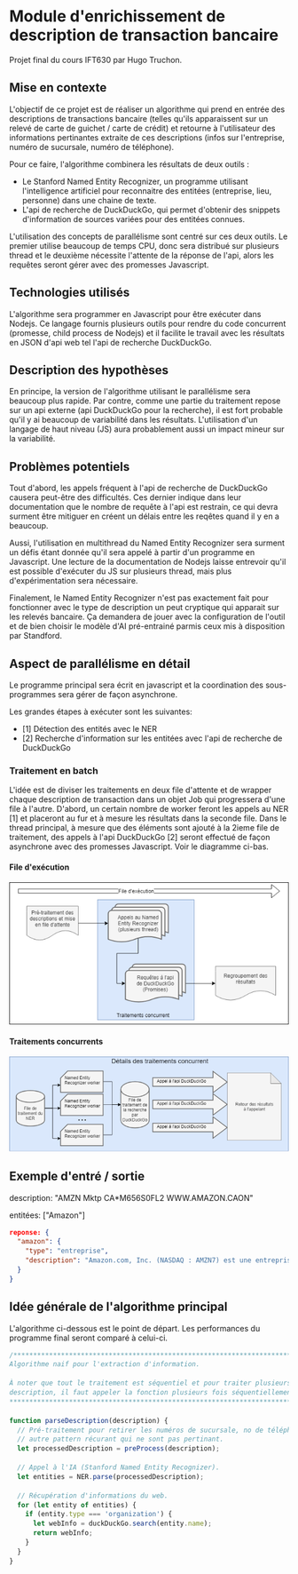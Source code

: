 # Module d'enrichissement de description de transaction bancaire
Projet final du cours IFT630 par Hugo Truchon.

## Mise en contexte
L'objectif de ce projet est de réaliser un algorithme qui prend en entrée des descriptions de transactions bancaire (telles qu'ils apparaissent sur un relevé de carte de guichet / carte de crédit) et retourne à l'utilisateur des informations pertinantes extraite de ces descriptions (infos sur l'entreprise, numéro de sucursale, numéro de téléphone).

Pour ce faire, l'algorithme combinera les résultats de deux outils : 
- Le Stanford Named Entity Recognizer, un programme utilisant l'intelligence artificiel pour reconnaitre des entitées (entreprise, lieu, personne) dans une chaine de texte.
- L'api de recherche de DuckDuckGo, qui permet d'obtenir des snippets d'information de sources variées pour des entitées connues.

L'utilisation des concepts de parallélisme sont centré sur ces deux outils. Le premier utilise beaucoup de temps CPU, donc sera distribué sur plusieurs thread et le deuxième nécessite l'attente de la réponse de l'api, alors les requêtes seront gérer avec des promesses Javascript.

## Technologies utilisés
L'algorithme sera programmer en Javascript pour être exécuter dans Nodejs. Ce langage fournis plusieurs outils pour rendre du code concurrent (promesse, child process de Nodejs) et il facilite le travail avec les résultats en JSON d'api web tel l'api de recherche DuckDuckGo.

## Description des hypothèses
En principe, la version de l'algorithme utilisant le parallélisme sera beaucoup plus rapide. Par contre, comme une partie du traitement repose sur un api externe (api DuckDuckGo pour la recherche), il est fort probable qu'il y ai beaucoup de variabilité dans les résultats. L'utilisation d'un langage de haut niveau (JS) aura probablement aussi un impact mineur sur la variabilité.

## Problèmes potentiels
Tout d'abord, les appels fréquent à l'api de recherche de DuckDuckGo causera peut-être des difficultés. Ces dernier indique dans leur documentation que le nombre de requête à l'api est restrain, ce qui devra surment être mitiguer en créent un délais entre les reqêtes quand il y en a beaucoup.

Aussi, l'utilisation en multithread du Named Entity Recognizer sera surment un défis étant donnée qu'il sera appelé à partir d'un programme en Javascript. Une lecture de la documentation de Nodejs laisse entrevoir qu'il est possible d'exécuter du JS sur plusieurs thread, mais plus d'expérimentation sera nécessaire.

Finalement, le Named Entity Recognizer n'est pas exactement fait pour fonctionner avec le type de description un peut cryptique qui apparait sur les relevés bancaire. Ça demandera de jouer avec la configuration de l'outil et de bien choisir le modèle d'AI pré-entrainé parmis ceux mis à disposition par Standford.

## Aspect de parallélisme en détail
Le programme principal sera écrit en javascript et la coordination des sous-programmes sera gérer de façon asynchrone.

Les grandes étapes à exécuter sont les suivantes:
- [1] Détection des entités avec le NER
- [2] Recherche d'information sur les entitées avec l'api de recherche de DuckDuckGo

### Traitement en batch
L'idée est de diviser les traitements en deux file d'attente et de wrapper chaque description de transaction dans un objet Job qui progressera d'une file à l'autre. D'abord, un certain nombre de worker feront les appels au NER [1] et placeront au fur et à mesure les résultats dans la seconde file. Dans le thread principal, à mesure que des éléments sont ajouté à la 2ieme file de traitement, des appels à l'api DuckDuckGo [2] seront effectué de façon asynchrone avec des promesses Javascript. Voir le diagramme ci-bas.

#### File d'exécution
![File d'execution](https://github.com/truchonh/transaction_description_enrichment/blob/master/File_execution.png)
#### Traitements concurrents
![Traitements concurrents](https://github.com/truchonh/transaction_description_enrichment/blob/master/traitements_concurrents.png)

## Exemple d'entré / sortie
description: "AMZN Mktp CA*M656S0FL2 WWW.AMAZON.CAON"

entitées: ["Amazon"]

```json
reponse: {
  "amazon": {
    "type": "entreprise",
    "description": "Amazon.com, Inc. (NASDAQ : AMZN7) est une entreprise de commerce électronique nord-américaine basée à Seattle. Elle est un des géants du Web, regroupés sous l'acronyme GAFAM8, aux côtés de Google, Apple, Facebook et Microsoft."
  }
}
```

## Idée générale de l'algorithme principal
L'algorithme ci-dessous est le point de départ. Les performances du programme final seront comparé à celui-ci.
```javascript
/*******************************************************************************
Algorithme naif pour l'extraction d'information.

À noter que tout le traitement est séquentiel et pour traiter plusieurs 
description, il faut appeler la fonction plusieurs fois séquentiellement.
*******************************************************************************/

function parseDescription(description) {
  // Pré-traitement pour retirer les numéros de sucursale, no de téléphone, et
  // autre pattern récurant qui ne sont pas pertinant.
  let processedDescription = preProcess(description);

  // Appel à l'IA (Stanford Named Entity Recognizer).
  let entities = NER.parse(processedDescription);

  // Récupération d'informations du web.
  for (let entity of entities) {
    if (entity.type === 'organization') {
      let webInfo = duckDuckGo.search(entity.name);
      return webInfo;
    }
  }
}
```
